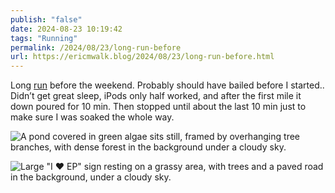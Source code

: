 ```yaml
---
publish: "false"
date: 2024-08-23 10:19:42
tags: "Running"
permalink: /2024/08/23/long-run-before
url: https://ericmwalk.blog/2024/08/23/long-run-before.html
---
```


Long [run](https://strava.com/activities/12221680215) before the weekend. Probably should have bailed before I started.. Didn’t get great sleep, iPods only half worked, and after the first mile it down poured for 10 min. Then stopped until about the last 10 min just to make sure I was soaked the whole way.

![A pond covered in green algae sits still, framed by overhanging tree branches, with dense forest in the background under a cloudy sky.](https://ericmwalk.blog/uploads/2024/img-1621.jpeg)

![Large "I ♥ EP" sign resting on a grassy area, with trees and a paved road in the background, under a cloudy sky.](https://ericmwalk.blog/uploads/2024/img-1622.jpeg)
